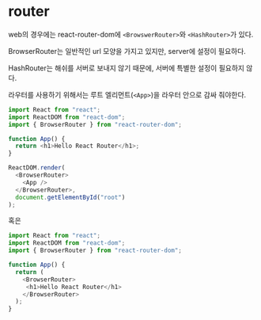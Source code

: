 # router

web의 경우에는 react-router-dom에 `<BrowswerRouter>`와 `<HashRouter>`가 있다. 

 BrowserRouter는 일반적인 url 모양을 가지고 있지만, server에 설정이 필요하다. 

 HashRouter는 해쉬를 서버로 보내지 않기 때문에, 서버에 특별한 설정이 필요하지 않다. 

라우터를 사용하기 위해서는 루트 엘리먼트(`<App>`)을 라우터 안으로 감싸 줘야한다. 

```js
import React from "react";
import ReactDOM from "react-dom";
import { BrowserRouter } from "react-router-dom";

function App() {
  return <h1>Hello React Router</h1>;
}

ReactDOM.render(
  <BrowserRouter>
    <App />
  </BrowserRouter>,
  document.getElementById("root")
);
```
혹은 

```js
import React from "react";
import ReactDOM from "react-dom";
import { BrowserRouter } from "react-router-dom";

function App() {
  return (
    <BrowserRouter>
     <h1>Hello React Router</h1>
    </BrowserRouter>
  );
}
```
